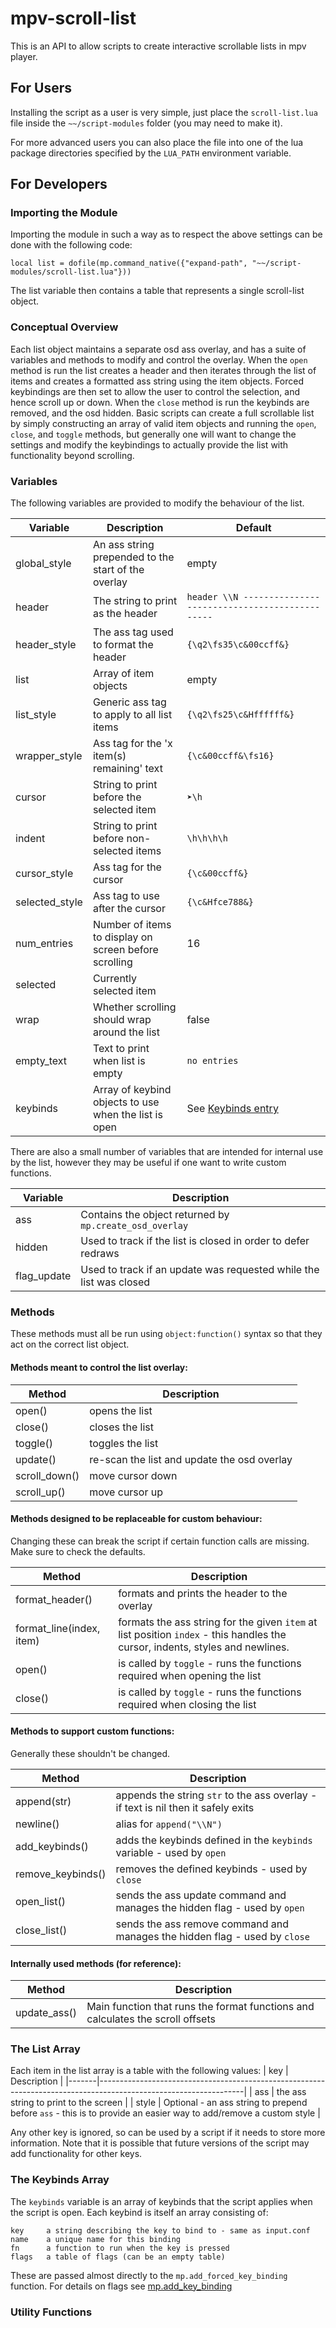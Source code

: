 # mpv-scroll-list

This is an API to allow scripts to create interactive scrollable lists in mpv player.

## For Users
Installing the script as a user is very simple, just place the `scroll-list.lua` file inside the `~~/script-modules` folder (you may need to make it).

For more advanced users you can also place the file into one of the lua package directories specified by the `LUA_PATH` environment variable.

## For Developers

### Importing the Module
Importing the module in such a way as to respect the above settings can be done with the following code:

```
local list = dofile(mp.command_native({"expand-path", "~~/script-modules/scroll-list.lua"}))
```

The list variable then contains a table that represents a single scroll-list object.

### Conceptual Overview
Each list object maintains a separate osd ass overlay, and has a suite of variables and methods to modify and control the overlay.
When the `open` method is run the list creates a header and then iterates through the list of items and creates a formatted ass string using the item objects.
Forced keybindings are then set to allow the user to control the selection, and hence scroll up or down.
When the `close` method is run the keybinds are removed, and the osd hidden.
Basic scripts can create a full scrollable list by simply constructing an array of valid item objects and running the `open`, `close`, and `toggle` methods, but generally one will want to change the settings and modify the keybindings to actually provide the list with functionality beyond scrolling.

### Variables

The following variables are provided to modify the behaviour of the list.

| Variable       | Description                                           | Default                                                     |
|----------------|-------------------------------------------------------|-------------------------------------------------------------|
| global_style   | An ass string prepended to the start of the overlay   | empty
| header         | The string to print as the header                     | `header \\N ----------------------------------------------` |
| header_style   | The ass tag used to format the header                 | `{\q2\fs35\c&00ccff&}`                                      |
| list           | Array of item objects                                 | empty                                                       |
| list_style     | Generic ass tag to apply to all list items            | `{\q2\fs25\c&Hffffff&}`                                     |
| wrapper_style  | Ass tag for the 'x item(s) remaining' text            | `{\c&00ccff&\fs16}`                                         |
| cursor         | String to print before the selected item              | `➤\h`                                                       |
| indent         | String to print before non-selected items             | `\h\h\h\h`                                                  |
| cursor_style   | Ass tag for the cursor                                | `{\c&00ccff&}`                                              |
| selected_style | Ass tag to use after the cursor                       | `{\c&Hfce788&}`                                             |
| num_entries    | Number of items to display on screen before scrolling | 16                                                          |
| selected       | Currently selected item                               |                                                             |
| wrap           | Whether scrolling should wrap around the list         | false                                                       |
| empty_text     | Text to print when list is empty                      | `no entries`                                                |
| keybinds       | Array of keybind objects to use when the list is open | See [Keybinds entry](#The-Keybinds-Array)                   |

There are also a small number of variables that are intended for internal use by the list, however they may be useful if one want to write custom functions.

| Variable    | Description                                                        |
|-------------|--------------------------------------------------------------------|
| ass         | Contains the object returned by `mp.create_osd_overlay`            |
| hidden      | Used to track if the list is closed in order to defer redraws      |
| flag_update | Used to track if an update was requested while the list was closed |


### Methods
These methods must all be run using `object:function()` syntax so that they act on the correct list object.

#### Methods meant to control the list overlay:

| Method        | Description                                 |
|---------------|---------------------------------------------|
| open()        | opens the list                              |
| close()       | closes the list                             |
| toggle()      | toggles the list                            |
| update()      | re-scan the list and update the osd overlay |
| scroll_down() | move cursor down                            |
| scroll_up()   | move cursor up                              |

#### Methods designed to be replaceable for custom behaviour:
Changing these can break the script if certain function calls are missing. Make sure to check the defaults.

| Method                   | Description                                                                                                                    |
|--------------------------|--------------------------------------------------------------------------------------------------------------------------------|
| format_header()          | formats and prints the header to the overlay                                                                                   |
| format_line(index, item) | formats the ass string for the given `item` at list position `index` - this handles the cursor, indents, styles and newlines.  |
| open()                   | is called by `toggle` - runs the functions required when opening the list                                                      |
| close()                  | is called by `toggle` - runs the functions required when closing the list                                                      |

#### Methods to support custom functions:
Generally these shouldn't be changed.

| Method            | Description                                                                        |
|-------------------|------------------------------------------------------------------------------------|
| append(str)       | appends the string `str` to the ass overlay - if text is nil then it safely exits  |
| newline()         | alias for `append("\\N")`                                                          |
| add_keybinds()    | adds the keybinds defined in the `keybinds` variable - used by `open`              |
| remove_keybinds() | removes the defined keybinds - used by `close`                                     |
| open_list()       | sends the ass update command and manages the hidden flag - used by `open`          |
| close_list()      | sends the ass remove command and manages the hidden flag - used by `close`         |

#### Internally used methods (for reference):

| Method       | Description                                                                    |
|--------------|--------------------------------------------------------------------------------|
| update_ass() | Main function that runs the format functions and calculates the scroll offsets |

### The List Array

Each item in the list array is a table with the following values:
| key   | Description                                                                                                      |
|-------|------------------------------------------------------------------------------------------------------------------|
| ass   | the ass string to print to the screen                                                                            |
| style | Optional - an ass string to prepend before `ass` - this is to provide an easier way to add/remove a custom style |

Any other key is ignored, so can be used by a script if it needs to store more information.
Note that it is possible that future versions of the script may add functionality for other keys.

### The Keybinds Array

The `keybinds` variable is an array of keybinds that the script applies when the script is open.
Each keybind is itself an array consisting of:

    key     a string describing the key to bind to - same as input.conf
    name    a unique name for this binding
    fn      a function to run when the key is pressed
    flags   a table of flags (can be an empty table)

These are passed almost directly to the `mp.add_forced_key_binding` function.
For details on flags see [mp.add_key_binding](https://mpv.io/manual/master/#lua-scripting-[,flags]])


### Utility Functions
